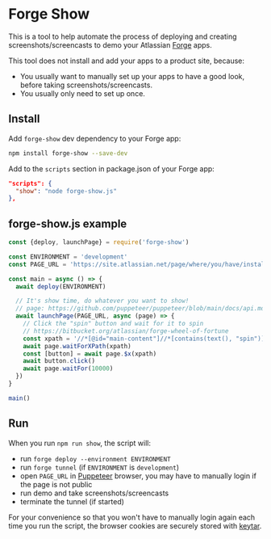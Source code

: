 # Forge Show

This is a tool to help automate the process of deploying and creating
screenshots/screencasts to demo your
Atlassian [Forge](https://developer.atlassian.com/platform/forge/) apps.

This tool does not install and add your apps to a product site, because:
* You usually want to manually set up your apps to have a good look,
  before taking screenshots/screencasts.
* You usually only need to set up once.

## Install

Add `forge-show` dev dependency to your Forge app:

```bash
npm install forge-show --save-dev
```

Add to the `scripts` section in package.json of your Forge app:

```json
"scripts": {
  "show": "node forge-show.js"
},
```

## forge-show.js example

```js
const {deploy, launchPage} = require('forge-show')

const ENVIRONMENT = 'development'
const PAGE_URL = 'https://site.atlassian.net/page/where/you/have/installed/the/app'

const main = async () => {
  await deploy(ENVIRONMENT)

  // It's show time, do whatever you want to show!
  // page: https://github.com/puppeteer/puppeteer/blob/main/docs/api.md
  await launchPage(PAGE_URL, async (page) => {
    // Click the "spin" button and wait for it to spin
    // https://bitbucket.org/atlassian/forge-wheel-of-fortune
    const xpath = '//*[@id="main-content"]//*[contains(text(), "spin")]'
    await page.waitForXPath(xpath)
    const [button] = await page.$x(xpath)
    await button.click()
    await page.waitFor(10000)
  })
}

main()
```

## Run

When you run `npm run show`, the script will:
* run `forge deploy --environment ENVIRONMENT`
* run `forge tunnel` (if `ENVIRONMENT` is `development`)
* open `PAGE_URL` in [Puppeteer](https://github.com/puppeteer/puppeteer) browser,
  you may have to manually login if the page is not public
* run demo and take screenshots/screencasts
* terminate the tunnel (if started)

For your convenience so that you won't have to manually login again each time
you run the script, the browser cookies are securely stored with
[keytar](https://github.com/atom/node-keytar).

